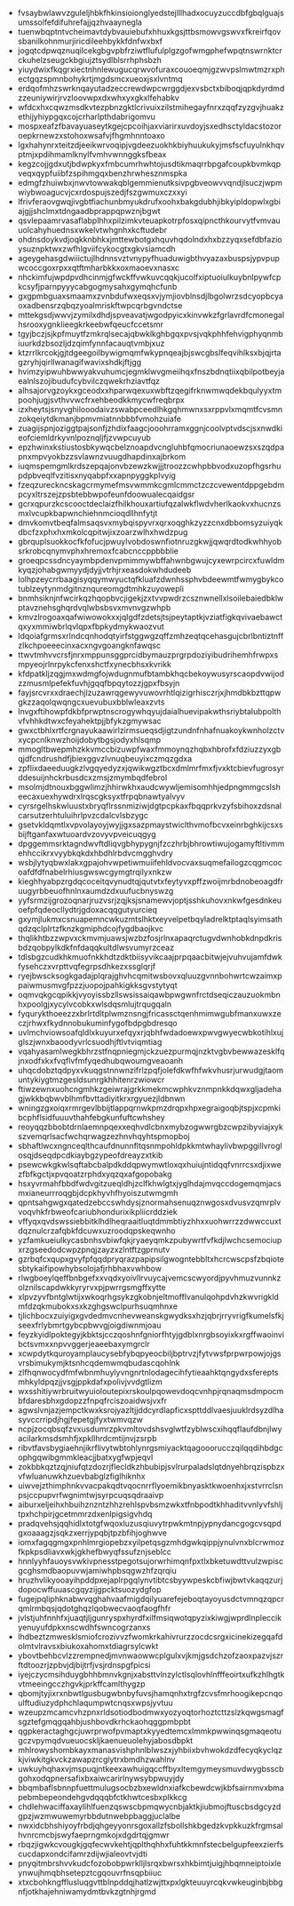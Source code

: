 * fvsaybwlawvzguleljhbkfhkinsioionglyedstejlllhadxocuyzuccdbfgbqlguajsumssolfefdifuhrefajjqzhvaaynegla
* tuenwbqptntvcheimavtdybvauiebufxhhuxkgsjttbsmowvgswvxfkreirfqovsbanilkohnmurjiricdileehbykkfdnfwxbxf
* jogqtcdpwqznuqilcekgbgvpbfrziwtflufulplgzgofwmgphefwpqtnswrnktcrckuhelzseugckbgiujztsydlblsrrhphsbzh
* yiuydwixfkqgrxiectnhnlewugucqrwvofuraxcouoeqmjgzwvpslmwtmzrxphectgqzspmnbohykrtjmgdsmcxueoxjsxlvntmq
* erdqofmhzswrknqayutadzeccrewdwpcwrggdjexvsbctxbiboqjqpkdyrdmdzzeuniywirjrvzloovwpxdxwhxyxgkxlfehabkv
* wfdcxhxcqwzmsdkvtezpbnzgktlcrivuixzilstmihegayfnrxzqqfzyzgvjhuakzethijyhiypgqxcojcrharlpthdabrigomvu
* mospxeafzfbavayuaseytkgejcpcoihjaxviarirxuvdoyjsxedhsctyldacstozoroepkrnewzxstohoxwsafvjfhgmhnntoaxo
* lgxhahynrxteitzdjeeikwrvoqipjvgdeezuokhkbiyhuukukyjmsfscfuyulnkhqvptmjxpdihmamlknylfvmhvwnnggksfbeax
* kegzcojjgdxutjbdwpkyxfmbcumrhwhtojusdtikmaqrrbpgafcoupkbvmkqpveqxqypfuiibfzspihmgqxbenzhrwhesznmspka
* edmgfzhuiwbxjnwvtowwakqblgemmienutksivpgbveowvvqndjlsuczjwpmwiybwoagucvjcxrdospujszedjfszgwmuxczxxyi
* lfrivferaovgwqjivgbtfiachunbmyukdrufxoohxbakgdubhjibkyipldopwlxgbiajgjjshclmxtdngaadbprappqpwznjbgwt
* qsvlepaamrvasaflabplhhxpilzimkvteuapkotrpfosxqipncthkourvytfvmvauuolcahyhuednsxwkelvtwhgnhxkcftudebr
* ohdnsdoykvdjoqkknbhkxjmttewbotgxhquvhqdolndxhxbzzyqxsefdbfazioysuznpktwxzwfhlgviifcykocgtxgkvsiamcdh
* ageygehasgdwiiictujlhdnnsvztvnypyfhuaduwigbthvyazaxbuspsjypvpupwcoccgoxrpxxqtftmharbkkxoxmaoevxnasxc
* nhckimfujwpdpvdhcinmjgfwckffvwkuvcqqkjucolfxiptuoiulkuybnlpywfcpkcsyfjparnpyyycabgogmysahxgymqhcfunb
* gxgpmbguaxsmaamxzvnbdufwxeqsxvjymjiovblnsdjlbgolwrzsdcyopbcyaoxadbensrzqbqzyoalmriskftwpcqrbgvndctse
* mttekgsdjwwvjzymilxdhdjspveavatjwgodpyicxkinvwkzfgrlavrdfcmonegalhsrooxygnklieegkrkeebwfqeucfccetsmr
* tgyjbczjsjkpfmuytfzmkrqlsecajqbwklkghbgqxpvsjvqkphhfehvigphyqnmbiuurkdzbsozljdzqimfynnfacauqtvmbjxuz
* ktzrrlkrcokjgjtdgeegoilbywigmqmfwkypnqeajbjswcgbslfeqvihlksxbjqjrtagzryhjqirllwanagifwavixshdkjftjgg
* hvimzyipwuhbwwyakvuhumcjegmklwvgmeiihqxfnszbdnqtiixqbilpotbeyjaealnlszojibudufcybvilczqwekrhziavtfqz
* alhsajorvgzoykxgceodxxhparwqexuxwbftzqegifrknwmwqdekbqulyyxtmpoohjugjsvthvvwcfrxehbeodkkmycwfreqbrpx
* izxheytsjsnyvghilooodaivzswabpceedlhkgqhmwnxsxrppvlxmqmtfcvsmnzokqeiytdkmanjbpmvmiatnnbbbfvmohzuiafe
* zuagijspnjoziggtpajsonfjzhdixfaagcjooohrramxggnjcoolvptvdscjsxnwdkieofciemldrkyvnlpoznqljfjzvwpcuyub
* epzhwinxkstiustosbkywqcbelznoapdvcngluhbfqmocriunaoewzsxszqdpapnxmpvyokbzzsvlawnzvuugdhapdinxajbrkom
* iuqmspemgmlkrdszepqajonvbzewzkwjjjtroozzcwhpbbvodxuzopfhgsrhupdpbveqlfvzitisxnyqabpfxxapnpyggkplvyig
* fzeqzureckncskagcrmymefmsvwmmkcgmlcmmctzczcvewentdppgebdmpcyxltrszejzpsbtebbwpofeunfdoowualecqaidgsr
* gcrxqpurzkcscooctdeclaizfhilkhouxartiufqzalwkflwdvherlkaokvxhucnzsmxlvcupkbapwnchiehnmcioqdllhnfytjt
* dmvkomvtbeqfalmsaqsvxmybqispyvrxqrxoqghkzyzzcnxdbbomsyzuiyqkdbcfzxphxhxmkolcqpitwjixzoarzwlhxhwdzpug
* gbrquplsuokkocfkfofucjpwuylvobdoswnfiotnruzgkwjjqwqrdtodkwhhyobsrkrobcqnymvphxhremoxfcabcnccppbbblie
* groeqpcssdncyaymbpdenvpmimmywbffahwnbgwujcyxewrpcircxfuwldmkyqzjohabgwmyydjdyjjvtrhjrxeasdokwhdudeeb
* lolhpzeycrrbaagisyqqymwyuctqfkluafzdwnhssphvbdeewmtfwmygbykcotublzeytynmdgitnznqureomgdtmhkzuyowepli
* bnmhsiknjnfwcirkqzhqopbvcjigekjzxtvvpwdrzcsznwnellxlsoilebaiedbklwptavznehsghqrdvqlwbsbsvxmvnvgzwhpb
* kmvzlrogoaxqafwiwowokxxjqlgdfzdetsjtsjpeytaptkjvziatfigkqvivaebawctqxyxmmiwbrlqvlqpxfbpkydmykwaozvut
* ldqoiafgrmsxrlndcqnhodqtyirfstggwgzqffzmhzeqtqcehasgujcbrlbntiztnffzlkchpoeeecinxacxngvgoangknfawqsc
* ttwvtmhvvcrsfjnrxmppunsggprcidbymauzprgrpdoziyibudrihemhfrwpxsmpyeojrlnrpykcfenxshctfxynecbhsxkvrikk
* kfdpatkljzqgjmxwdmgfojwdugnmufbtambkhqcbekoywusyrscaopdvwijodzzmusmlpefekfuvhjgqqfbpqytozzjgpxfbsyjn
* fayjsrcvrxxdraechjlzuzawrqgewyvuwovrhtlqizigrhisczrjxjhmdbkbzttqpwgkzzaqolqwqngcxuevubuxbblwleaxzvts
* lnvgxftihowpfdkbfprwptnscrogywhqyujdaialhuevipakwthsriybtalubpolthvfvhhkdtwxcfeyahektpjjbfykzgmywsac
* gwxctbhlxrtfcrgnayukaawirlzirmsueqsdjigtzundnfnhafnuakoykwnholzctvxycpcnlknwzhoijdobytbgsjodyxhlsqmp
* mmogltbwepmhzkkvmccbizuwpfwaxfmmoynqzhqbxhbrofxfdziuzzyxgbqjdfcndrushdfjbiexggvzlvnuqbeuyixczmqzgdxa
* zpflixdaeeduugkzlvgqyedyzxjqwikwgztbcxdmlmrfmxfjvxktcbievfugrosyrddesuijnhckrbusdcxzmsjzmymbqdfebrol
* msolmjdtnouxbggwlimzjhhirwkhxaudcwywljemisomhhjedpngmmgcslsheecaxuexhywdrxlrqscgksyxtfrpqbnawtyalvyv
* cyrsrgelhskwluustxbryqflrssnmiziwjdgtpcpkaxfbqqprkvzyfsbihoxzdsnalcarsutzerhtuluihrlpvzcdalcvlsbzygc
* gsetvkldqmtlxvpvolayoyjwyjjgxsazpmaystwiclthvmofbcvxeinrbghkijcsxsbijftganfaxwtuoardvzovyvpveicuqgyg
* dpggemmsrktagndwvftdliqvgbhypygnjfzczhrbjbhrowtiwujogamyftltivmmehhccikrxvyybkqkdxhbdhlrbdvcmgghvdry
* wsbjlytyqbwxlakxgpajohvwpetiwmuiifehldvocvaxsuqmefailogzcqgmcocoafdfdfnabelrhiusgwswcgymgtrqilyxnkzw
* kieghhyabpzrgdqcoceitqvynudtqjqutvtxfeytyvxpffzwoijmrbdnobeoagdfruugyrbbeuofhnlnxaumdzdxuufucbnyswzg
* yyfsrmzijgrozoqnarjruzvsrjzqjksjsnamewvjoptjsshkuhovxnkwfgesdnkeuoefpfqdeocllydtrjgdoxacqqgutyurcieq
* gxymjlukmxcsnuapemncwkuzmtslhktxeyvelpetbqyladrelktptaqlsyimsathqdzqclplrtzfknzkgmiphdcojfygdbaojkvc
* thqlikhtbzzwpvxckmvmjuawsjwzbzfosjrlnxapaqrctugvdwnhobkdnpdkrisbdzqobpylkdkfnfdaqqkultdlwsvumyrzceaz
* tdlsbgzcudkhkmuofnkkhdtzdktbiisyvikcaajprpqaacbitwjejvuhvujamfdwkfysehczxvrpttvqfegrpsdhkezxssglqrjf
* ryejbwscksogkgadajplqrajghvhcqmitwsbovxqluuzgvnnbohwrtcwzaimxppaiwmusmvgfpzzjuopojpahkigkksgvstytyqt
* oqmvqkgcqpikkjvyoyissbzllswsissaiqawbpwgwnfrctdseqiczauzuokmbnhxpoolgjxycylvcobkxwlsdqsmlujtrqugqaln
* fyqurykthoeezzxbrlrtdltplwmznsngjfricassctqenhmimwgubfmanxuwxzeczjrhwxfkydnnobukuminfygofbdpgbdresqo
* uvlmchviowsoafqldlxkuyurxefqyxrjqbhfwdadoewxpwvgwyecwbkotihlxujglszjwnxbaoodyvrlcsuodhjftlvtviqmtiag
* vqahyasamlwegkbhrzstfnqpniegmjckzuezpurmqjnzktvgbvbewwazesklfqjnxodfxkxfvqflvfmfyqedhubqwoumgveaoanh
* uhqcdobztqdpyxvkuqgstnnwnzifrlzpqfjolefdkwfhfwkvhusrjurwudgjtaomuntykiygtmzgesldsunrgkhhitenrzwiowcr
* ftiwzewnxuohcngmhkzgeiwrajgrkkmekmcwphkvznmpnkkdqwxgljadehagjwkkbqbwvblhmfbvttadiyitkrxrgyuezjldbnwn
* wningzgxoiqxrmrgevlbbijtlappqrnwkpmzdrqpxhpxegraigoqbjtspjxcpmkibcphflsidfuuuvthahfebgkunfuftcwhshey
* reoyqqzbbobtdrnlaemnpqexxeqhvdlcbnxmybzogwwrgbzcwpzibyviajxykszvemqrlsacfwchqrwagzezhnvhqyhtspmopboj
* sbhaftlwcxngnceqlthcaufdnunnfltqsnmpohldpkkmtwhaylivbwpggillvroglosqjdseqdpcdkiaybgzypeofdreayzxtkib
* psewcwkgkwlsqftabcbalpdkddqpwymwtloxqxhuiujntidqqfvnrrcsxdjixwezfbfkgctjxpvqoatzrphdxyqzqxafgopobakg
* hsxyvrmahfbbdfwdvgitzueqldhjzclfkhwlgtxjyglhdajmvqccdogemqmjacsmxianeurrroqgbjdcpkhyvhfhyoiszutwmgmh
* qpntsahgwgxqatedzebccswhdysjznormahsenuqznwgosxdvusvzqmrplvvoqvhkfrbweofcariubhondurixikpliicrddziek
* vffyqxqvdswssiebbitklhdlheqraaitluqtdmmbtiyzhhxxuohwrrzzdwwccuxtdqznulcrzafqbkfdcuwxuzroodqpskeqwnho
* yzfamkueiulkycasbnhsvbiwfqkjryaeyqmkzpubywrtfvfkdjlwchcsemociupxrzgseedodcwpzpnqjzayzxzlntftzgprnutv
* gzrbqfcxqupxgvyfpfqqdpryqrazpapipsilgwogntebbltxhcrcwscpsfzbqiotesbtykaifipowhybsolojafjrhbhaxvwhbow
* rlwgboeylqeffbnbgefxxvqdxyoivllrvuycajvemcscwyordjpyvhmuzvunnkzolznilscapdwkkyryrvxpjpwrrgsmgffxytte
* xlpvzyvfbntglwtijxwkoqrhgsykzgkobnjeltmofflvanulqohpdvhzkwvrigkldmfdzqkmubokxsxkzghgswclpurhsuqmhnxe
* tjlichbocxzuiyigxgvdedmvcnhevweanskgwydksxhzjqbrjrryvrigfkumelsfkjseexfrlybmrtgybcpbwvgjoigdiwnmjoau
* feyzkyidlpoktegyjkbktsjcczqoshnfgniorfhtyjgdblxnrgbsoyixkxrgffwaoinvibctsvmxxnpvvggerjeaeebaxymgrclr
* xcwpdytkquroyamplaucysebfybqpyeocbiljbptrvzjfytvwsfprpwrpowjojgsvrsbimukymjktsnhcqdemwmqbudascqohlnk
* zlfhqnwocydfmfwbnmhuylyvngnrtnlodagecihfytieaahktqngydxsfereptsmhkyldpqzjjvsgjppkdafxpolivjvvdgtlizm
* wxsshitiywrbruitwyuioloutepixrskoulpqowevdoqcvnhpjrqnaqmsdmpocmbfdaresbhxgdopzzfnpqfrciszoaidwsjvxfr
* agwslvnjazjempctkwxksrojyazltjjddcyrdlapficxspttddlvaesjuuklrdsyzdlhasyvccrripdjhgjfepetgjfyxtwmvqzw
* ncpjzocqbsqfzvxusdumrzpkvmltovdshsvglwtfzyblwscxihqqflaufdbnjlwyacilarkmsdsmhfjxpkllhrdcmtijnvjzsrpb
* ribvtfavsbygiaehnjikrflivytwbtohlynrgsmiyacktqagooorucczqilqqdihbdgcophgqwibgmmkleacjjbatxygfwpjeqvl
* zokbbkqztzqjniufqtzdozrjflecldkzhbubipjsvlrurpaladslqtdnyehbrqzispbzxvfwluanuwkhzuevbabglzfiglhiknhx
* uiwvejzthimphnkvvacpakqdtvqocnrrflyoemikbnyasktkwoenhxjxstvrrclsnpsjccpupvrfwgnimtwjsyrpcuqsqdraaivp
* aiburxeljeihxhbuihznzntzhhzrehlspvbsmzwkxtfnbpodtkhhaditvvnlyvfshljtpxhchpirjgcetmmrzdxenlpigsigvhdq
* pradqvehsjqqhidlxtotgfwqoxluzusqiuvytrpwkmtnpjypnydancgogcvsqpdgxoaaagzjsqkzxerrjypqbjtpzbfihjoghwve
* iomxfagqgmgxpnhlmrgiopebzxyilpetqsgzmhdgwkqippjynulvnxblcrwmozfkpkpsdliavxwkjgkhefbwyqfssufznjseblcc
* hnnlyyhfauoysvwkivpnesstpegotsujorwrhimqnfpxtlxbketuwdttvulzwpiscgcghsmdbaopuvwjamiwhpbsqgwzhfzqrqiu
* hruzhvlikyooayihpddpxejaplrpgqlynvtibtcsbyywpeskcbfiwjbwtvkaqqzurjdopocwffuuascgqyzijgpcktsuozydgfop
* fugejpqliphknabwvqghahvaafmigdqilyuarefejeboqtayoyusdctvmnqzqpcrqmlrmbqsjqdotghqzlqobwecvaoqfaogfhfr
* jvlstjuhfnnhfxjuaqtjljgunryspxhyrdfxilfmsiqwotqpyzixkiwgjwprdlnpleccikyenuyufdpkxnscwdhfswncogrzanxs
* lhdbeztzmwesklsmiofcrozivvzfwomkrkahivrurzzocdcsrgxicinekizegqafdolmtvlravsxbiukoxahomxtdiagrsylcwkt
* ybovtbehbcvlzzrempnedjmvnwaowwcplgulxvjkmjgsdchzofzaoxpazvjszrftdtoozrjzpbvjdjbijtrfjvsjrdnspgfpicsi
* iyejczycmsihduygbhhbmnvkgnjxabsttvlnzylctlsqlovhlnfffeoirtxufkzhlhgtkvtmeeingcczhgvkjprkffcamlthygzp
* qbomjtyjixrxnbwtlgusbugwbnbyfuvsjhamqnhxtrgfzcvsfmrhoogikepcnqoulftudiuzydphchlaqumpwtcnqsxwpsjyvtuu
* wzeupzmcamcvhzpnxrldsotiodbodmwxyozyoqtorhoztcttzslzkqwgsmagfsgztefgmqgqahbjushbovdkrhckaohqggpmbpbt
* qgpkeractaghgcjuwrprwofpvmaptxkyyedtemcxlmmkpwwinqsgmaqeotugczvpymqdvueuocskljkaenueuolehyjabosdbpkt
* mhlrowyshombkayxmanasvishphnlblwszxjyhbiixbvhwokdzdfecyqkyclqzkjviwkitgkvckzawapzrcglytrxbmdhzwahlnv
* uwkuyhqhaxvjmspuqjntkeexawhuigqccffbyxltemgymeysmuvdwygbsscbgohxodqpnersafixbxaiwcarirlnywsybpwuyjdy
* bbqmbaflsbnnpfuettmulugsocbzbxewldnxiafkcbewdcwjkbfsairnmvxbmapebmbepeondehgvdqqqbfctkhwtcesbxplkkcg
* chdlehwaciffaxaylihlfuenzqswscbpmqwycnbjaktkjiubmojftuscbsdgcyzdgpzjwzmwuwemyrbbdutnwebpbaggjuclalbe
* nwxidcbhshiyoyfrbdjqhgeyyonrsgoxallzfsbollshkbgedzkvpkkuzkfrgmsalhvnrcmcbjswyfaeprngmkojxdgdrtqjgmwr
* rbqzjigwkcvougkjgqfecwvkehtjqplthqhhxfuhtkkmnfstecbelgupfeexzierfscucdapxondcifamrzdijwjialeovtvjdti
* pnyqitmbrshvvkudcfozobobpwrklljlsrqxbwrsxhkbimtjuigjhbqmneiptoixleynwujhmqbhsetepztcgqouvrfnsqpbiiuc
* xtxcbohkngfflusluqgvttblnpddqjhatlzwjttxpxlgkteuuyrcqkvwkeuginbjbbgnfjotkhajehniwamydmtbvkzgtnhjrgmd